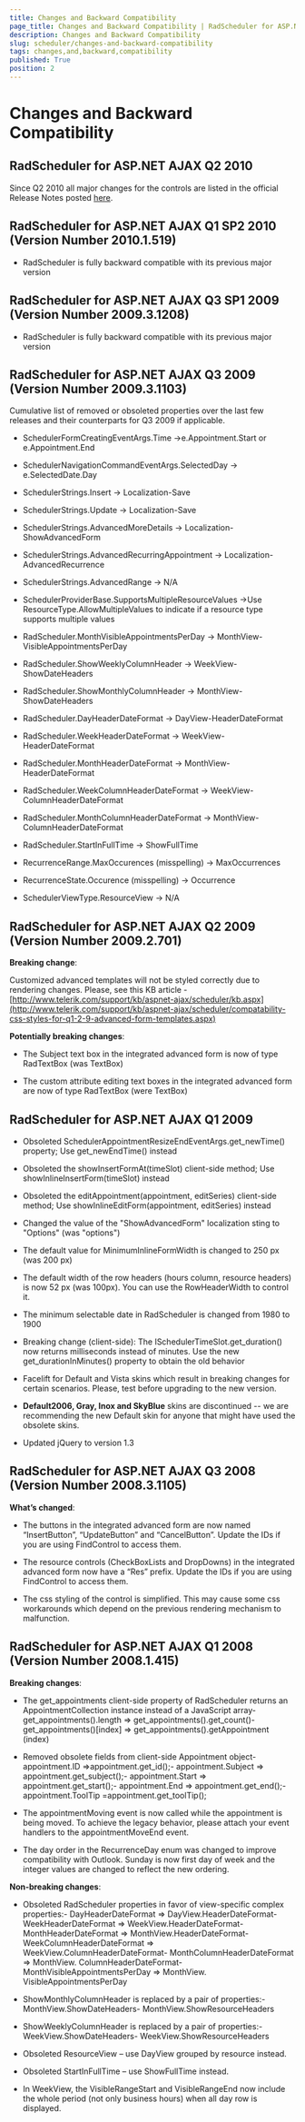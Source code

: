 ```yaml
---
title: Changes and Backward Compatibility
page_title: Changes and Backward Compatibility | RadScheduler for ASP.NET AJAX Documentation
description: Changes and Backward Compatibility
slug: scheduler/changes-and-backward-compatibility
tags: changes,and,backward,compatibility
published: True
position: 2
---
```


# Changes and Backward Compatibility



## RadScheduler for ASP.NET AJAX Q2 2010

Since Q2 2010 all major changes for the controls are listed in the official Release Notes posted [here](http://www.telerik.com/products/aspnet-ajax/whats-new/release-history.aspx).

## RadScheduler for ASP.NET AJAX Q1 SP2 2010 (Version Number 2010.1.519)

* RadScheduler is fully backward compatible with its previous major version

## RadScheduler for ASP.NET AJAX Q3 SP1 2009 (Version Number 2009.3.1208)

* RadScheduler is fully backward compatible with its previous major version

## RadScheduler for ASP.NET AJAX Q3 2009 (Version Number 2009.3.1103)

Cumulative list of removed or obsoleted properties over the last few releases and their counterparts for Q3 2009 if applicable.

* SchedulerFormCreatingEventArgs.Time ->e.Appointment.Start or e.Appointment.End

* SchedulerNavigationCommandEventArgs.SelectedDay -> e.SelectedDate.Day

* SchedulerStrings.Insert -> Localization-Save

* SchedulerStrings.Update -> Localization-Save

* SchedulerStrings.AdvancedMoreDetails -> Localization-ShowAdvancedForm

* SchedulerStrings.AdvancedRecurringAppointment -> Localization-AdvancedRecurrence

* SchedulerStrings.AdvancedRange -> N/A

* SchedulerProviderBase.SupportsMultipleResourceValues ->Use ResourceType.AllowMultipleValues to indicate if a resource type supports multiple values

* RadScheduler.MonthVisibleAppointmentsPerDay -> MonthView-VisibleAppointmentsPerDay

* RadScheduler.ShowWeeklyColumnHeader -> WeekView-ShowDateHeaders

* RadScheduler.ShowMonthlyColumnHeader -> MonthView-ShowDateHeaders

* RadScheduler.DayHeaderDateFormat -> DayView-HeaderDateFormat

* RadScheduler.WeekHeaderDateFormat -> WeekView-HeaderDateFormat

* RadScheduler.MonthHeaderDateFormat -> MonthView-HeaderDateFormat

* RadScheduler.WeekColumnHeaderDateFormat -> WeekView-ColumnHeaderDateFormat

* RadScheduler.MonthColumnHeaderDateFormat -> MonthView-ColumnHeaderDateFormat

* RadScheduler.StartInFullTime -> ShowFullTime

* RecurrenceRange.MaxOccurences (misspelling) -> MaxOccurrences

* RecurrenceState.Occurence (misspelling) -> Occurrence

* SchedulerViewType.ResourceView -> N/A



## RadScheduler for ASP.NET AJAX Q2 2009 (Version Number 2009.2.701)

**Breaking change**:

Customized advanced templates will not be styled correctly due to rendering changes. Please, see this KB article - [http://www.telerik.com/support/kb/aspnet-ajax/scheduler/kb.aspx](http://www.telerik.com/support/kb/aspnet-ajax/scheduler/compatability-css-styles-for-q1-2-9-advanced-form-templates.aspx)

**Potentially breaking changes**:

* The Subject text box in the integrated advanced form is now of type RadTextBox (was TextBox)

* The custom attribute editing text boxes in the integrated advanced form are now of type RadTextBox (were TextBox)

## RadScheduler for ASP.NET AJAX Q1 2009

* Obsoleted SchedulerAppointmentResizeEndEventArgs.get_newTime() property; Use get_newEndTime() instead

* Obsoleted the showInsertFormAt(timeSlot) client-side method; Use showInlineInsertForm(timeSlot) instead

* Obsoleted the editAppointment(appointment, editSeries) client-side method; Use showInlineEditForm(appointment, editSeries) instead

* Changed the value of the "ShowAdvancedForm" localization sting to "Options" (was "options")

* The default value for MinimumInlineFormWidth is changed to 250 px (was 200 px)

* The default width of the row headers (hours column, resource headers) is now 52 px (was 100px). You can use the RowHeaderWidth to control it.

* The minimum selectable date in RadScheduler is changed from 1980 to 1900

* Breaking change (client-side): The ISchedulerTimeSlot.get_duration() now returns milliseconds instead of minutes. Use the new get_durationInMinutes() property to obtain the old behavior

* Facelift for Default and Vista skins which result in breaking changes for certain scenarios. Please, test before upgrading to the new version.

* **Default2006, Gray, Inox and SkyBlue** skins are discontinued -- we are recommending the new Default skin for anyone that might have used the obsolete skins.

* Updated jQuery to version 1.3

## RadScheduler for ASP.NET AJAX Q3 2008 (Version Number 2008.3.1105)

**What’s changed**:

* The buttons in the integrated advanced form are now named “InsertButton”, “UpdateButton” and “CancelButton”. Update the IDs if you are using FindControl to access them.

* The resource controls (CheckBoxLists and DropDowns) in the integrated advanced form now have a “Res” prefix. Update the IDs if you are using FindControl to access them.

* The css styling of the control is simplified. This may cause some css workarounds which depend on the previous rendering mechanism to malfunction.



## RadScheduler for ASP.NET AJAX Q1 2008 (Version Number 2008.1.415)

**Breaking changes**:

* The get_appointments client-side property of RadScheduler returns an AppointmentCollection instance instead of a JavaScript array- get_appointments().length => get_appointments().get_count()- get_appointments()[index] => get_appointments().getAppointment (index)

* Removed obsolete fields from client-side Appointment object- appointment.ID =>appointment.get_id();- appointment.Subject => appointment.get_subject();- appointment.Start => appointment.get_start();- appointment.End => appointment.get_end();- appointment.ToolTip =appointment.get_toolTip();

* The appointmentMoving event is now called while the appointment is being moved. To achieve the legacy behavior, please attach your event handlers to the appointmentMoveEnd event.

* The day order in the RecurrenceDay enum was changed to improve compatibility with Outlook. Sunday is now first day of week and the integer values are changed to reflect the new ordering.

**Non-breaking changes**:

* Obsoleted RadScheduler properties in favor of view-specific complex properties:- DayHeaderDateFormat => DayView.HeaderDateFormat- WeekHeaderDateFormat => WeekView.HeaderDateFormat- MonthHeaderDateFormat => MonthView.HeaderDateFormat- WeekColumnHeaderDateFormat => WeekView.ColumnHeaderDateFormat- MonthColumnHeaderDateFormat => MonthView. ColumnHeaderDateFormat- MonthVisibleAppointmentsPerDay => MonthView. VisibleAppointmentsPerDay

* ShowMonthlyColumnHeader is replaced by a pair of properties:- MonthView.ShowDateHeaders- MonthView.ShowResourceHeaders

* ShowWeeklyColumnHeader is replaced by a pair of properties:- WeekView.ShowDateHeaders- WeekView.ShowResourceHeaders

* Obsoleted ResourceView – use DayView grouped by resource instead.

* Obsoleted StartInFullTime – use ShowFullTime instead.

* In WeekView, the VisibleRangeStart and VisibleRangeEnd now include the whole period (not only business hours) when all day row is displayed.



